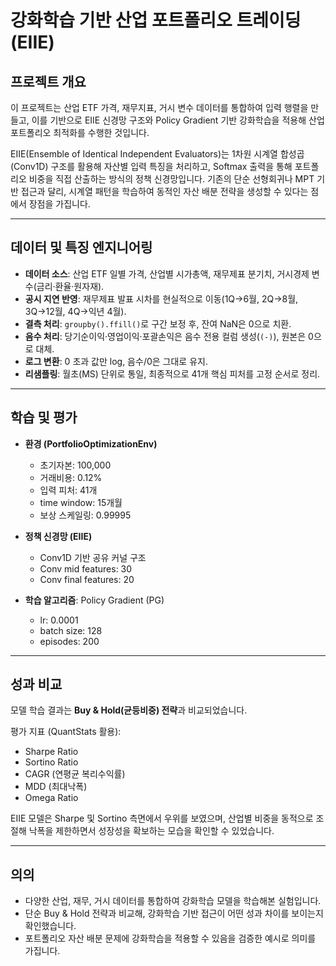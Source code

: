 # 강화학습 기반 산업 포트폴리오 트레이딩 (EIIE)

## 프로젝트 개요

이 프로젝트는 산업 ETF 가격, 재무지표, 거시 변수 데이터를 통합하여 입력 행렬을 만들고, 이를 기반으로 EIIE 신경망 구조와 Policy Gradient 기반 강화학습을 적용해 산업 포트폴리오 최적화를 수행한 것입니다.

EIIE(Ensemble of Identical Independent Evaluators)는 1차원 시계열 합성곱(Conv1D) 구조를 활용해 자산별 입력 특징을 처리하고, Softmax 출력을 통해 포트폴리오 비중을 직접 산출하는 방식의 정책 신경망입니다. 기존의 단순 선형회귀나 MPT 기반 접근과 달리, 시계열 패턴을 학습하여 동적인 자산 배분 전략을 생성할 수 있다는 점에서 장점을 가집니다.

---

## 데이터 및 특징 엔지니어링

* **데이터 소스**: 산업 ETF 일별 가격, 산업별 시가총액, 재무제표 분기치, 거시경제 변수(금리·환율·원자재).
* **공시 지연 반영**: 재무제표 발표 시차를 현실적으로 이동(1Q→6월, 2Q→8월, 3Q→12월, 4Q→익년 4월).
* **결측 처리**: `groupby().ffill()`로 구간 보정 후, 잔여 NaN은 0으로 치환.
* **음수 처리**: 당기순이익·영업이익·포괄손익은 음수 전용 컬럼 생성(`(-)`), 원본은 0으로 대체.
* **로그 변환**: 0 초과 값만 log, 음수/0은 그대로 유지.
* **리샘플링**: 월초(MS) 단위로 통일, 최종적으로 41개 핵심 피처를 고정 순서로 정리.

---

## 학습 및 평가

* **환경 (PortfolioOptimizationEnv)**

  * 초기자본: 100,000
  * 거래비용: 0.12%
  * 입력 피처: 41개
  * time window: 15개월
  * 보상 스케일링: 0.99995

* **정책 신경망 (EIIE)**

  * Conv1D 기반 공유 커널 구조
  * Conv mid features: 30
  * Conv final features: 20

* **학습 알고리즘**: Policy Gradient (PG)

  * lr: 0.0001
  * batch size: 128
  * episodes: 200

---

## 성과 비교

모델 학습 결과는 **Buy & Hold(균등비중) 전략**과 비교되었습니다.

평가 지표 (QuantStats 활용):

* Sharpe Ratio
* Sortino Ratio
* CAGR (연평균 복리수익률)
* MDD (최대낙폭)
* Omega Ratio

EIIE 모델은 Sharpe 및 Sortino 측면에서 우위를 보였으며, 산업별 비중을 동적으로 조절해 낙폭을 제한하면서 성장성을 확보하는 모습을 확인할 수 있었습니다.

---

## 의의

* 다양한 산업, 재무, 거시 데이터를 통합하여 강화학습 모델을 학습해본 실험입니다.
* 단순 Buy & Hold 전략과 비교해, 강화학습 기반 접근이 어떤 성과 차이를 보이는지 확인했습니다.
* 포트폴리오 자산 배분 문제에 강화학습을 적용할 수 있음을 검증한 예시로 의미를 가집니다.
